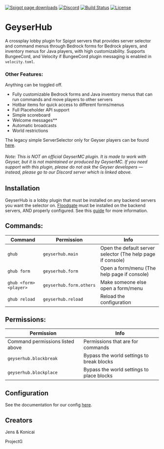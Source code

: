 [![Spigot page downloads](https://img.shields.io/spiget/downloads/95455?color=yellow&label=Spigot%20page%20downloads)](https://www.spigotmc.org/resources/geyserhub.95455/)
[![Discord](https://img.shields.io/discord/806179549498966058?color=7289da&label=discord&logo=discord&logoColor=white)](https://discord.gg/M2SvqCu4e9)
[![Build Status](https://ci.projectg.dev/job/GeyserHub/job/master/badge/icon)](https://ci.projectg.dev/job/GeyserHub/job/master/)
[![License](https://img.shields.io/badge/License-GPL-orange)](https://github.com/ProjectG-Plugins/GeyserUpdater/blob/master/LICENSE)


# GeyserHub

A crossplay lobby plugin for Spigot servers that provides server selector and command menus through Bedrock forms for Bedrock players, and inventory menus for Java players, with high customizability. Supports BungeeCord, and Velocity if BungeeCord plugin messaging is enabled in `velocity.toml`.

### Other Features:
Anything can be toggled off.
- Fully customizable Bedrock forms and Java inventory menus that can run commands and move players to other servers
- Hotbar items for quick access to different forms/menus
- Full Placeholder API support
- Simple scoreboard
- Welcome messages**
- Automatic broadcasts
- World restrictions

 The legacy simple ServerSelector only for Geyser players can be found [here](https://ci.projectg.dev/job/GeyserHub/job/legacy-selector/).
###### Note: This is NOT an official GeyserMC plugin. It is made to work with Geyser, but it is not maintained or produced by GeyserMC. If you need support with this plugin, please do not ask the Geyser developers — instead, please go to our Discord server which is linked above.

## Installation

GeyserHub is a lobby plugin that must be installed on any backend servers you want the selector on.
[Floodgate](https://github.com/GeyserMC/Floodgate) must be installed on the backend servers, AND properly configured. 
See this [guide](https://github.com/GeyserMC/Geyser/wiki/Floodgate#running-floodgate-on-spigot-servers-behind-bungeecord-or-velocity) for more information.

## Commands:

| Command | Permission | Info |
| ------- | -----------| ---- |
| `ghub` | `geyserhub.main` | Open the default server selector (The help page if console)| 
| `ghub form` | `geyserhub.form` | Open a form/menu (The help page if console)|
| `ghub <form> <player>` | `geyserhub.form.others` | Make someone else open a form/menu |
| `ghub reload` | `geyserhub.reload` | Reload the configuration |

## Permissions:

| Permission | Info |
| -----------| ---- |
| Command permissions listed above | Permissions that are for commands| 
| `geyserhub.blockbreak` | Bypass the world settings to break blocks| 
| `geyserhub.blockplace` | Bypass the world settings to place blocks|

## Configuration

See the documentation for our config [here](https://github.com/ProjectG-Plugins/GeyserHub/wiki/Configuration-Docs).

## Creators
Jens & Konicai

ProjectG


